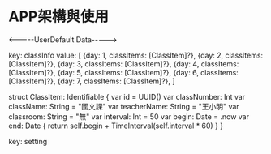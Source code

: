 #   APP架構與使用

<-----UserDefault Data----->

key: classInfo
value:
    [
        {day: 1, classItems: [ClassItem]?},
        {day: 2, classItems: [ClassItem]?},
        {day: 3, classItems: [ClassItem]?},
        {day: 4, classItems: [ClassItem]?},
        {day: 5, classItems: [ClassItem]?},
        {day: 6, classItems: [ClassItem]?},
        {day: 7, classItems: [ClassItem]?},
    ]
    
struct ClassItem: Identifiable {
    var id = UUID()
    var classNumber: Int
    var className: String = "國文課"
    var teacherName: String = "王小明"
    var classroom: String = "無"
    var interval: Int = 50
    var begin: Date = .now
    var end: Date {
        return self.begin + TimeInterval(self.interval * 60)
    }
}

key: setting

